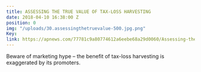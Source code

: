 ```yaml
---
title: ASSESSING THE TRUE VALUE OF TAX-LOSS HARVESTING
date: 2018-04-10 16:38:00 Z
position: 0
img: "/uploads/30.assessingthetruevalue-500.jpg.png"
Key: 
link: https://apnews.com/77781c9a80774612a6eebe68a29d0060/Assessing-the-true-value-of-tax-loss-harvesting
---
```


Beware of marketing hype – the benefit of tax-loss harvesting is exaggerated by its promoters.